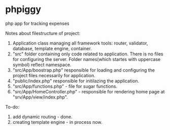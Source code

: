 # phpiggy
 php app for tracking expenses

Notes about filestructure of project:
1) Application class managing all framework tools: router, validator, database, template engine, container.
2) "src" folder containing only code related to application. There is no files for configuring the server.
Folder names(which startes with uppercase symbol) reflect namespace.
3) "src/App/boostrap.php" responsible for loading and configuring the project files necessarily for application.
4) "public/index.php" responsible for initilazing the application.
5) "src/App/functions.php" - file for sugar functions.
6) "src/App/HomeController.php" - responsible for rendering home page at "srv/App/view/index.php".

To-do:
1) add dynamic routing - done.
2) creating template engine - in process now.
